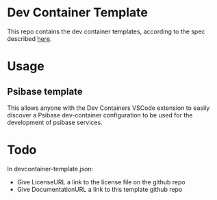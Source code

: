 # Dev Container Template

This repo contains the dev container templates, according to the spec described [here](https://containers.dev/implementors/templates/).

# Usage

## Psibase template

This allows anyone with the Dev Containers VSCode extension to easily discover a Psibase dev-container configuration to be used for the development of psibase services.

# Todo

In devcontainer-template.json:
- Give LicenseURL a link to the license file on the github repo
- Give DocumentationURL a link to this template github repo
